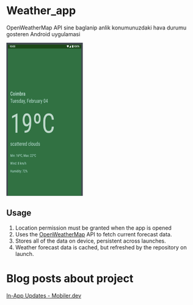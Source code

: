 # Weather_app
OpenWeatherMap API sine baglanip anlik konumunuzdaki hava durumu gosteren Android uygulamasi

<img src="https://github.com/yusufkaran/Weather_app/blob/master/Ekran%20Resmi%202020-05-02%2021.07.32.png" width="200" height="400">

## Usage

1. Location permission must be granted when the app is opened
2. Uses the [OpenWeatherMap](https://openweathermap.org/api) API to fetch current forecast data.
3. Stores all of the data on device, persistent across launches.
4. Weather forecast data is cached, but refreshed by the repository on launch.




# Blog posts about project
  [In-App Updates - Mobiler.dev](https://www.mobiler.dev/profile/karanyusuf/blog-posts)



